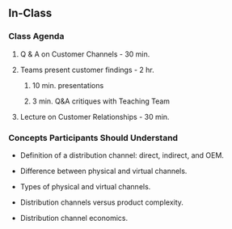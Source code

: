 ## In-Class

### Class Agenda

1. Q & A on Customer Channels - 30 min.

2. Teams present customer findings - 2 hr.

    1. 10 min. presentations

    2. 3 min. Q&A critiques with Teaching Team

3. Lecture on Customer Relationships - 30 min.

### Concepts Participants Should Understand

* Definition of a distribution channel: direct, indirect, and OEM.

* Difference between physical and virtual channels.

* Types of physical and virtual channels.

* Distribution channels versus product complexity.

* Distribution channel economics.
